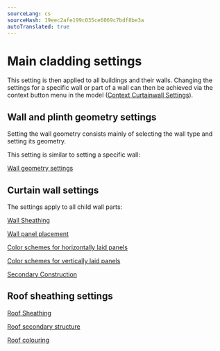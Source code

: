```yaml
---
sourceLang: cs
sourceHash: 19eec2afe199c035ce6069c7bdf8be3a
autoTranslated: true
---
```



# Main cladding settings

This setting is then applied to all buildings and their walls. Changing the settings for a specific wall or part of a wall can then be achieved via the context button menu in the model ([Context Curtainwall Settings](context/index.md)).

## Wall and plinth geometry settings
Setting the wall geometry consists mainly of selecting the wall type and setting its geometry.

This setting is similar to setting a specific wall:

[Wall geometry settings](context/wall.md)

## Curtain wall settings

The settings apply to all child wall parts:

[Wall Sheathing](wallSheeting.md)

[Wall panel placement](wallOrientation.md)

[Color schemes for horizontally laid panels](wallColorSchemeHorizontal.md)

[Color schemes for vertically laid panels](wallColorSchemeVertical.md)

[Secondary Construction](wallSecondary.md)


## Roof sheathing settings

[Roof Sheathing](roofSheeting.md)

[Roof secondary structure](roofSecondary.md)

[Roof colouring ](roofColor.md)

